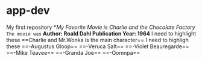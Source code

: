 # app-dev
My first repository
**My Favorite Movie is *Charlie and the Chocolate Factory**
`The movie was`
**Author: Roald Dahl
Publication Year: 1964**
I need to highlight these ==Charlie and Mr.Wonka is the main character==
I need to highligh these
==-Augustus Gloop==
==-Veruca Salt==
==-Violet Beauregarde==
==-Mike Teavee==
==-Granda Joe==
==-Oomnpa==
